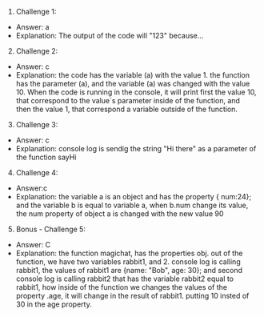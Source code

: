 1. Challenge 1:
  - Answer: a
  - Explanation: The output of the code will "123" because... 

  


2. Challenge 2:
  - Answer: c
  - Explanation: the code has the variable (a) with the value 1. the function has the parameter (a), and the variable (a) was changed with the value 10. When the code is running in the console, it will print first the value 10, that correspond to the value´s parameter inside of the function, and then the value 1, that correspond a variable outside of the function.

3. Challenge 3:
  - Answer: c
  - Explanation: console log is sendig the string "Hi there" as a parameter of the function sayHi 


4. Challenge 4:
  - Answer:c
  - Explanation: the variable a is an object and has the property { num:24}; and the variable b is equal to variable a, when  b.num change its value, the num property of object a is changed with the new value 90 


5. Bonus - Challenge 5:
  - Answer: C
  - Explanation: the function magichat, has the properties obj.
  out of the function, we have two variables rabbit1, and 2. 
  console log is calling rabbit1, the values of rabbit1 are {name: "Bob", age: 30}; and second console log is calling rabbit2 that has the variable rabbit2 equal to rabbit1, how inside of the function we changes the values of the property .age, it will change in the result of rabbit1.  putting 10 insted of 30 in the age property. 
